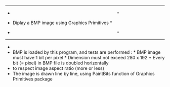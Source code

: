 * * * * * * * * * * * * * * * * * * * * * * * * * * * 
*                                                   *
*   Diplay a BMP image using Graphics Primitives    *      
*                                                   *  
* * * * * * * * * * * * * * * * * * * * * * * * * * *  
*
* BMP is loaded by this program, and tests are performed :
        * BMP image must have 1 bit per pixel
        * Dimension must not exceed 280 x 192
        * Every bit (= pixel) in BMP file is doubled horizontally 
* to respect image aspect ratio (more or less)
* The image is drawn line by line, using PaintBits function of Graphics Primitives package
